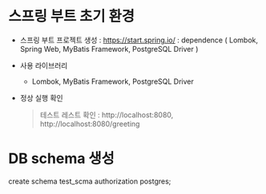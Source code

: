 # 스프링 부트 초기 환경

- 스프링 부트 프로젝트 생성 : https://start.spring.io/
  : dependence ( Lombok, Spring Web, MyBatis Framework, PostgreSQL Driver )

- 사용 라이브러리

  - Lombok, MyBatis Framework, PostgreSQL Driver

- 정상 실행 확인
  > 테스트 레스트 확인 : http://localhost:8080, http://localhost:8080/greeting

# DB schema 생성

create schema test_scma authorization postgres;
